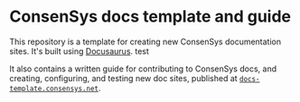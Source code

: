 # ConsenSys docs template and guide

This repository is a template for creating new ConsenSys documentation sites. It's built using [Docusaurus](https://docusaurus.io/). test

It also contains a written guide for contributing to ConsenSys docs, and creating, configuring, and testing new doc sites, published at [`docs-template.consensys.net`](https://docs-template.consensys.net/).
